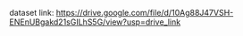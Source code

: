 dataset link: https://drive.google.com/file/d/10Ag88J47VSH-ENEnUBgakd21sGILhS5G/view?usp=drive_link
